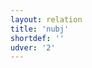 ```yaml
---
layout: relation
title: 'nubj'
shortdef: ''
udver: '2'
---
```

<!-- Interlanguage links updated Út zář 29 20:31:58 CEST 2020 -->
